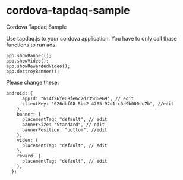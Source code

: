 # cordova-tapdaq-sample
Cordova Tapdaq Sample

Use tapdaq.js to your cordova application.
You have to only call thase functions to run ads.
```
app.showBanner();
app.showVideo();
app.showRewardedVideo();
app.destroyBanner();
```

Please change these:

```
android: {
      appId: "614f26fe08fe6c2d735d6e69", // edit
      clientKey: "626dbf08-5bc2-4785-92d1-c3d9b000dc7b", //edit
    },
    banner: {
      placementTag: "default", // edit
      bannerSize: "Standard", // edit
      bannerPosition: "bottom", //edit
    },
    video: {
      placementTag: "default", // edit
    },
    reward: {
      placementTag: "default", // edit
    },
  };
```
